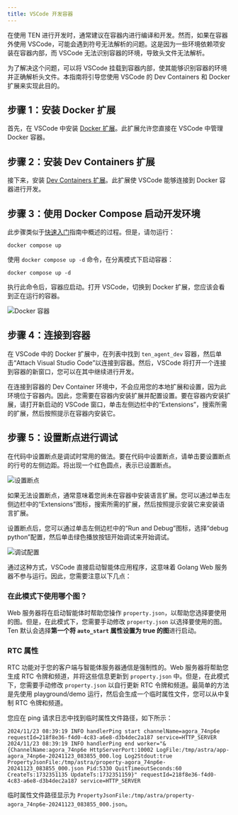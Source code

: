 ```yaml
---
title: VSCode 开发容器
---
```


在使用 TEN 进行开发时，通常建议在容器内进行编译和开发。然而，如果在容器外使用 VSCode，可能会遇到符号无法解析的问题。这是因为一些环境依赖项安装在容器内部，而 VSCode 无法识别容器的环境，导致头文件无法解析。

为了解决这个问题，可以将 VSCode 挂载到容器内部，使其能够识别容器的环境并正确解析头文件。本指南将引导您使用 VSCode 的 Dev Containers 和 Docker 扩展来实现此目的。

## 步骤 1：安装 Docker 扩展

首先，在 VSCode 中安装 [Docker 扩展](https://marketplace.visualstudio.com/items?itemName=ms-azuretools.vscode-docker)。此扩展允许您直接在 VSCode 中管理 Docker 容器。

## 步骤 2：安装 Dev Containers 扩展

接下来，安装 [Dev Containers 扩展](https://marketplace.visualstudio.com/items?itemName=ms-vscode-remote.remote-containers)。此扩展使 VSCode 能够连接到 Docker 容器进行开发。

## 步骤 3：使用 Docker Compose 启动开发环境

此步骤类似于[快速入门](./getting_started)指南中概述的过程。但是，请勿运行：

```shell title="终端"
docker compose up
```

使用 `docker compose up -d` 命令，在分离模式下启动容器：

```shell title="终端"
docker compose up -d
```

执行此命令后，容器应启动。打开 VSCode，切换到 Docker 扩展，您应该会看到正在运行的容器。

![Docker 容器](/assets/png/docker_containers.png)

## 步骤 4：连接到容器

在 VSCode 中的 Docker 扩展中，在列表中找到 `ten_agent_dev` 容器，然后单击“Attach Visual Studio Code”以连接到容器。然后，VSCode 将打开一个连接到容器的新窗口，您可以在其中继续进行开发。

在连接到容器的 Dev Container 环境中，不会应用您的本地扩展和设置，因为此环境位于容器内。因此，您需要在容器内安装扩展并配置设置。要在容器内安装扩展，请打开新启动的 VSCode 窗口，单击左侧边栏中的“Extensions”，搜索所需的扩展，然后按照提示在容器内安装它。

## 步骤 5：设置断点进行调试

在代码中设置断点是调试时常用的做法。要在代码中设置断点，请单击要设置断点的行号的左侧边距。将出现一个红色圆点，表示已设置断点。

![设置断点](/assets/png/setting_breakpoint.png)

如果无法设置断点，通常意味着您尚未在容器中安装语言扩展。您可以通过单击左侧边栏中的“Extensions”图标，搜索所需的扩展，然后按照提示安装它来安装语言扩展。

设置断点后，您可以通过单击左侧边栏中的“Run and Debug”图标，选择“debug python”配置，然后单击绿色播放按钮开始调试来开始调试。

![调试配置](/assets/png/debug_config.png?raw=true)

通过这种方式，VSCode 直接启动智能体应用程序，这意味着 Golang Web 服务器不参与运行。因此，您需要注意以下几点：

### 在此模式下使用哪个图？

Web 服务器将在启动智能体时帮助您操作 `property.json`，以帮助您选择要使用的图。但是，在此模式下，您需要手动修改 `property.json` 以选择要使用的图。Ten 默认会选择**第一个将 `auto_start` 属性设置为 true 的图**进行启动。

### RTC 属性

RTC 功能对于您的客户端与智能体服务器通信是强制性的。Web 服务器将帮助您生成 RTC 令牌和频道，并将这些信息更新到 `property.json` 中。但是，在此模式下，您需要手动修改 `property.json` 以自行更新 RTC 令牌和频道。最简单的方法是先使用 playground/demo 运行，然后会生成一个临时属性文件，您可以从中复制 RTC 令牌和频道。

您应在 ping 请求日志中找到临时属性文件路径，如下所示：

```shell
2024/11/23 08:39:19 INFO handlerPing start channelName=agora_74np6e requestId=218f8e36-f4d0-4c83-a6e8-d3b4dec2a187 service=HTTP_SERVER
2024/11/23 08:39:19 INFO handlerPing end worker="&{ChannelName:agora_74np6e HttpServerPort:10002 LogFile:/tmp/astra/app-agora_74np6e-20241123_083855_000.log Log2Stdout:true PropertyJsonFile:/tmp/astra/property-agora_74np6e-20241123_083855_000.json Pid:5330 QuitTimeoutSeconds:60 CreateTs:1732351135 UpdateTs:1732351159}" requestId=218f8e36-f4d0-4c83-a6e8-d3b4dec2a187 service=HTTP_SERVER
```

临时属性文件路径显示为 `PropertyJsonFile:/tmp/astra/property-agora_74np6e-20241123_083855_000.json`。

